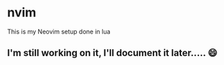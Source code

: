 # nvim
This is my Neovim setup done in lua

## I'm still working on it, I'll document it later..... :smile:
